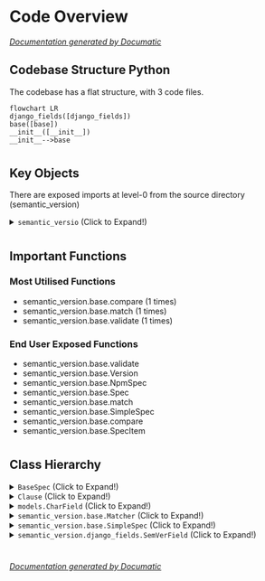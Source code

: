 # Code Overview

[_Documentation generated by Documatic_](https://www.documatic.com)

<!---Documatic-section-Codebase Structure Python-start--->
## Codebase Structure Python

The codebase has a flat structure, with 3 code files.

<!---Documatic-block-system_architecture-start--->
```mermaid
flowchart LR
django_fields([django_fields])
base([base])
__init__([__init__])
__init__-->base
```
<!---Documatic-block-system_architecture-end--->

# #
<!---Documatic-section-Codebase Structure Python-end--->

<!---Documatic-section-Key Objects-start--->
## Key Objects

There are exposed imports at level-0
from the source directory (semantic_version)

<!---Documatic-block-semantic_versio-start--->
<details>
	<summary><code>semantic_versio</code> (Click to Expand!)</summary>

* `semantic_version.base.NpmSpec`
* `semantic_version.base.SimpleSpec`
* `semantic_version.base.Spec`
* `semantic_version.base.SpecItem`
* `semantic_version.base.Version`
* `semantic_version.base.compare`
* `semantic_version.base.match`
* `semantic_version.base.validate`
</details>
<!---Documatic-block-semantic_versio-end--->

# #
<!---Documatic-section-Key Objects-end--->

<!---Documatic-section-Important Functions-start--->
## Important Functions

<!---Documatic-block-important_funcs-start--->
<!---Documatic-block-most_used_funcs-start--->
### Most Utilised Functions

* semantic_version.base.compare (1 times)
* semantic_version.base.match (1 times)
* semantic_version.base.validate (1 times)
<!---Documatic-block-most_used_funcs-end--->

<!---Documatic-block-end_user_funcs-start--->
### End User Exposed Functions

* semantic_version.base.validate
* semantic_version.base.Version
* semantic_version.base.NpmSpec
* semantic_version.base.Spec
* semantic_version.base.match
* semantic_version.base.SimpleSpec
* semantic_version.base.compare
* semantic_version.base.SpecItem
<!---Documatic-block-end_user_funcs-end--->
<!---Documatic-block-important_funcs-end--->

# #
<!---Documatic-section-Important Functions-end--->

<!---Documatic-section-Class Hierarchy-start--->
## Class Hierarchy

<!---Documatic-block-BaseSpec-start--->
<details>
	<summary><code>BaseSpec</code> (Click to Expand!)</summary>

* semantic_version.base.NpmSpec
* semantic_version.base.SimpleSpec
</details>
<!---Documatic-block-BaseSpec-end--->

<!---Documatic-block-Clause-start--->
<details>
	<summary><code>Clause</code> (Click to Expand!)</summary>

* semantic_version.base.AllOf
* semantic_version.base.AnyOf
* semantic_version.base.Matcher
</details>
<!---Documatic-block-Clause-end--->

<!---Documatic-block-models.CharField-start--->
<details>
	<summary><code>models.CharField</code> (Click to Expand!)</summary>

* semantic_version.django_fields.SemVerField
</details>
<!---Documatic-block-models.CharField-end--->

<!---Documatic-block-semantic_version.base.Matcher-start--->
<details>
	<summary><code>semantic_version.base.Matcher</code> (Click to Expand!)</summary>

* semantic_version.base.Always
* semantic_version.base.Never
* semantic_version.base.Range
</details>
<!---Documatic-block-semantic_version.base.Matcher-end--->

<!---Documatic-block-semantic_version.base.SimpleSpec-start--->
<details>
	<summary><code>semantic_version.base.SimpleSpec</code> (Click to Expand!)</summary>

* semantic_version.base.LegacySpec
</details>
<!---Documatic-block-semantic_version.base.SimpleSpec-end--->

<!---Documatic-block-semantic_version.django_fields.SemVerField-start--->
<details>
	<summary><code>semantic_version.django_fields.SemVerField</code> (Click to Expand!)</summary>

* semantic_version.django_fields.SpecField
* semantic_version.django_fields.VersionField
</details>
<!---Documatic-block-semantic_version.django_fields.SemVerField-end--->

# #
<!---Documatic-section-Class Hierarchy-end--->

[_Documentation generated by Documatic_](https://www.documatic.com)